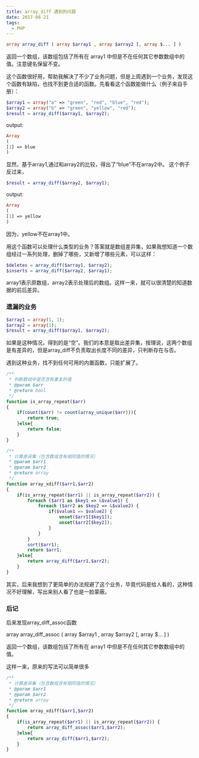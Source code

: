```yaml
---
title: array_diff 遇到的问题
date: 2017-08-21
tags: 
  - PHP 
---
```

```php
array array_diff ( array $array1 , array $array2 [, array $... ] )
```

返回一个数组，该数组包括了所有在 array1 中但是不在任何其它参数数组中的值。注意键名保留不变。

这个函数很好用，帮助我解决了不少了业务问题，但是上周遇到一个业务，发现这个函数有缺陷，也找不到更合适的函数。先看看这个函数能做什么（例子来自手册）：

```php
$array1 = array("a" => "green", "red", "blue", "red");
$array2 = array("b" => "green", "yellow", "red");
$result = array_diff($array1, $array2);
```

output:

```php
Array
(
[1] => blue
)
```

显然，基于array1,通过和array2的比较，得出了“blue”不在array2中。
这个例子反过来，

```php
$result = array_diff($array2, $array1);
```

output:

```php
Array
(
[1] => yellow
)
```

因为，yellow不在array1中。

用这个函数可以处理什么类型的业务？答案就是数组差异集，如果我想知道一个数组经过一系列处理，删掉了哪些，又新增了哪些元素，可以这样：

```php
$deletes = array_diff($array1, $array2);
$inserts = array_diff($array2, $array1);
```

array1表示原数组，array2表示处理后的数组。这样一来，就可以很清楚的知道数据的前后差异。

### 遗漏的业务

```php
$array1 = array(1, 1);
$array2 = array(1);
$result = array_diff($array1, $array2);
```

如果是这种情况，得到的是“空”。我们的本意是取出差异集，按理说，这两个数组是有差异的，但是array_diff不负责取出长度不同的差异，只判断存在与否。

遇到这种业务，找不到任何可用的内置函数，只能扩展了。

```php
/**
 * 判断数组中是否含有重复的值
 * @param $arr
 * @return bool
 */
function is_array_repeat($arr)
{
    if(count($arr) != count(array_unique($arr))){
        return true;
    }else{
        return false;
    }
}

/**
 * 计算差异集（包含数组含有相同值的情况）
 * @param $arr1
 * @param $arr2
 * @return array
 */
function array_xdiff($arr1,$arr2)
{
    if(is_array_repeat($arr1) || is_array_repeat($arr2)) {
        foreach ($arr1 as $key1 => &$value1) {
            foreach ($arr2 as $key2 => &$value2) {
                if($value1 == $value2) {
                    unset($arr1[$key1]);
                    unset($arr2[$key2]);
                }
            }
        }
        sort($arr1);
        return $arr1;
    }else{
        return array_diff($arr1,$arr2);
    }
}
```

其实，后来我想到了更简单的办法规避了这个业务，毕竟代码是给人看的，这种情况不好理解，写出来别人看了也是一脸蒙蔽。

### 后记

后来发现array_diff_assoc函数

array array_diff_assoc ( array $array1 , array $array2 [, array $... ] )

返回一个数组，该数组包括了所有在 array1 中但是不在任何其它参数数组中的值。

这样一来，原来的写法可以简单很多

```php
/**
 * 计算差异集（包含数组含有相同值的情况）
 * @param $arr1
 * @param $arr2
 * @return array
 */
function array_xdiff($arr1,$arr2)
{
    if(is_array_repeat($arr1) || is_array_repeat($arr2)) {
        return array_diff_assoc($arr1,$arr2); 
    }else{ 
        return array_diff($arr1,$arr2); 
    } 
}
```